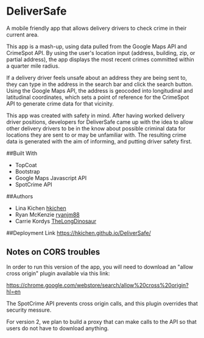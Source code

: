 # DeliverSafe
A mobile friendly app that allows delivery drivers to check crime in their current area.

This app is a mash-up, using data pulled from the Google Maps API and CrimeSpot API. By using the user's location input (address, building, zip, or partial address), the app displays the most recent crimes committed within a quarter mile radius.

If a delivery driver feels unsafe about an address they are being sent to, they can type in the address in the search bar and click the search button. Using the Google Maps API, the address is geocoded into longitudinal and latitudinal coordinates, which sets a point of reference for the CrimeSpot API to generate crime data for that vicinity.

This app was created with safety in mind. After having worked delivery driver positions, developers for DeliverSafe came up with the idea to allow other delivery drivers to be in the know about possible criminal data for locations they are sent to or may be unfamiliar with. The resulting crime data is generated with the aim of informing, and putting driver safety first.

##Built With
- TopCoat
- Bootstrap
- Google Maps Javascript API
- SpotCrime API

##Authors
- Lina Kichen [hkichen](https://github.com/hkichen)
- Ryan McKenzie [ryanjm88 ](https://github.com/ryanjm88 )
- Carrie Kordys [TheLongDinosaur](https://github.com/TheLongDinosaur)

##Deployment Link
https://hkichen.github.io/DeliverSafe/

## Notes on CORS troubles
In order to run this version of the app, you will need to download an "allow cross origin" plugin available via this link:

https://chrome.google.com/webstore/search/allow%20cross%20origin?hl=en

The SpotCrime API prevents cross origin calls, and this plugin overrides that security messure. 

For version 2, we plan to build a proxy that can make calls to the API so that users do not have to download anything.
